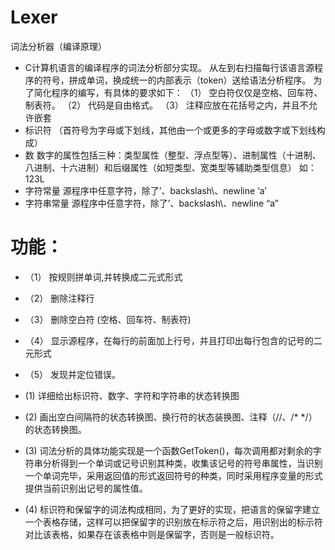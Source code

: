 # Lexer
词法分析器（编译原理）
- C计算机语言的编译程序的词法分析部分实现。
从左到右扫描每行该语言源程序的符号，拼成单词，换成统一的内部表示（token）送给语法分析程序。
为了简化程序的编写，有具体的要求如下：
（1）	空白符仅仅是空格、回车符、制表符。
（2）	代码是自由格式。
（3）	注释应放在花括号之内，并且不允许嵌套
- 标识符
（首符号为字母或下划线，其他由一个或更多的字母或数字或下划线构成）
- 数
数字的属性包括三种：类型属性（整型、浮点型等）、进制属性（十进制、八进制、十六进制）和后缀属性（如短类型、宽类型等辅助类型信息）
如：123L
- 字符常量
源程序中任意字符，除了’、backslash\、newline
‘a’
- 字符串常量
源程序中任意字符，除了’、backslash\、newline
“a”
# 功能：
- （1）	按规则拼单词,并转换成二元式形式
- （2）	删除注释行
- （3）	删除空白符 (空格、回车符、制表符)
- （4）	显示源程序，在每行的前面加上行号，并且打印出每行包含的记号的二元形式
- （5）	发现并定位错误。

- (1)	详细给出标识符、数字、字符和字符串的状态转换图
- (2)	画出空白间隔符的状态转换图、换行符的状态装换图、注释（//、/*  */）的状态转换图。
- (3) 词法分析的具体功能实现是一个函数GetToken()，每次调用都对剩余的字符串分析得到一个单词或记号识别其种类，收集该记号的符号串属性，当识别一个单词完毕，采用返回值的形式返回符号的种类，同时采用程序变量的形式提供当前识别出记号的属性值。
- (4) 标识符和保留字的词法构成相同，为了更好的实现，把语言的保留字建立一个表格存储，这样可以把保留字的识别放在标示符之后，用识别出的标示符对比该表格，如果存在该表格中则是保留字，否则是一般标识符。



